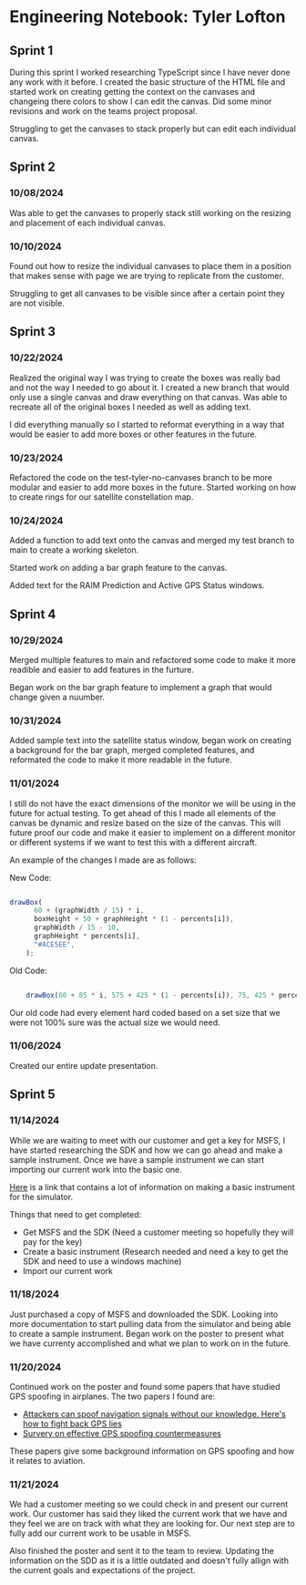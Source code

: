 # Engineering Notebook: Tyler Lofton

## Sprint 1

During this sprint I worked researching TypeScript since I have never done any work with it before. I created the basic structure of the HTML file and started work on creating getting the context on the canvases and changeing there colors to show I can edit the canvas. Did some minor revisions and work on the teams project proposal.

Struggling to get the canvases to stack properly but can edit each individual canvas.

## Sprint 2

### 10/08/2024

Was able to get the canvases to properly stack still working on the resizing and placement of each individual canvas.

### 10/10/2024

Found out how to resize the individual canvases to place them in a position that makes sense with page we are trying to replicate from the customer.

Struggling to get all canvases to be visible since after a certain point they are not visible.

## Sprint 3

### 10/22/2024

Realized the original way I was trying to create the boxes was really bad and not the way I needed to go about it. I created a new branch that would only use a single canvas and draw everything on that canvas. Was able to recreate all of the original boxes I needed as well as adding text.

I did everything manually so I started to reformat everything in a way that would be easier to add more boxes or other features in the future.

### 10/23/2024

Refactored the code on the test-tyler-no-canvases branch to be more modular and easier to add more boxes in the future. Started working on how to create rings for our satellite constellation map.

### 10/24/2024

Added a function to add text onto the canvas and merged my test branch to main to create a working skeleton.

Started work on adding a bar graph feature to the canvas.

Added text for the RAIM Prediction and Active GPS Status windows.

## Sprint 4

### 10/29/2024

Merged multiple features to main and refactored some code to make it more readible and easier to add features in the furture.

Began work on the bar graph feature to implement a graph that would change given a nuumber.

### 10/31/2024

Added sample text into the satellite status window, began work on creating a background for the bar graph, merged completed features, and reformated the code to make it more readable in the future.

### 11/01/2024

I still do not have the exact dimensions of the monitor we will be using in the future for actual testing. To get ahead of this I made all elements of the canvas be dynamic and resize based on the size of the canvas. This will future proof our code and make it easier to implement on a different monitor or different systems if we want to test this with a different aircraft.

An example of the changes I made are as follows:

New Code:
```typescript

drawBox(
      60 + (graphWidth / 15) * i,
      boxHeight + 50 + graphHeight * (1 - percents[i]),
      graphWidth / 15 - 10,
      graphHeight * percents[i],
      "#ACE5EE",
    );
```

Old Code:
```typescript

    drawBox(60 + 85 * i, 575 + 425 * (1 - percents[i]), 75, 425 * percents[i], "#ACE5EE");
```

Our old code had every element hard coded based on a set size that we were not 100% sure was the actual size we would need.

### 11/06/2024

Created our entire update presentation.

## Sprint 5

### 11/14/2024

While we are waiting to meet with our customer and get a key for MSFS, I have started researching the SDK and how we can go ahead and make a sample instrument. Once we have a sample instrument we can start importing our current work into the basic one.

[Here](https://docs.flightsimulator.com/html/mergedProjects/How_To_Make_An_Aircraft/Contents/Instruments/Creating_JS_Instrument.htm) is a link that contains a lot of information on making a basic instrument for the simulator.

Things that need to get completed:
- Get MSFS and the SDK (Need a customer meeting so hopefully they will pay for the key)
- Create a basic instrument (Research needed and need a key to get the SDK and need to use a windows machine)
- Import our current work

### 11/18/2024

Just purchased a copy of MSFS and downloaded the SDK. Looking into more documentation to start pulling data from the simulator and being able to create a sample instrument. Began work on the poster to present what we have currenty accomplished and what we plan to work on in the future.

### 11/20/2024

Continued work on the poster and found some papers that have studied GPS spoofing in airplanes. The two papers I found are:
- [Attackers can spoof navigation signals without our knowledge. Here's how to fight back GPS lies](https://ieeexplore.ieee.org/abstract/document/7524168)
- [Survery on effective GPS spoofing countermeasures](https://ieeexplore.ieee.org/document/7845038)

These papers give some background information on GPS spoofing and how it relates to aviation.

### 11/21/2024

We had a customer meeting so we could check in and present our current work. Our customer has said they liked the current work that we have and they feel we are on track with what they are looking for. Our next step are to fully add our current work to be usable in MSFS.

Also finished the poster and sent it to the team to review. Updating the information on the SDD as it is a little outdated and doesn't fully allign with the current goals and expectations of the project.
